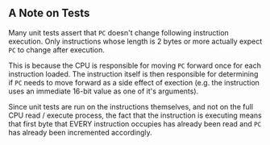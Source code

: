 ## A Note on Tests
Many unit tests assert that `PC` doesn't change following instruction execution. Only instructions whose length is 2
bytes or more actually expect `PC` to change after execution.

This is because the CPU is responsible for moving `PC` forward once for each instruction loaded. The instruction itself
is then responsible for determining if `PC` needs to move forward as a side effect of exection (e.g. the instruction
uses an immediate 16-bit value as one of it's arguments).

Since unit tests are run on the instructions themselves, and not on the full CPU read / execute process, the fact that
the instruction is executing means that first byte that EVERY instruction occupies has already been read and `PC` has
already been incremented accordingly.
